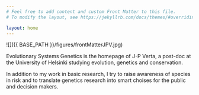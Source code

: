 ```yaml
---
# Feel free to add content and custom Front Matter to this file.
# To modify the layout, see https://jekyllrb.com/docs/themes/#overriding-theme-defaults

layout: home
---
```


![]({{ BASE_PATH }}/figures/frontMatterJPV.jpg)  

Evolutionary Systems Genetics is the homepage of J-P Verta, a post-doc at the University of Helsinki studying evolution, genetics and conservation.  

In addition to my work in basic research, I try to raise awareness of species in risk and to translate genetics research into smart choises for the public and decision makers.
